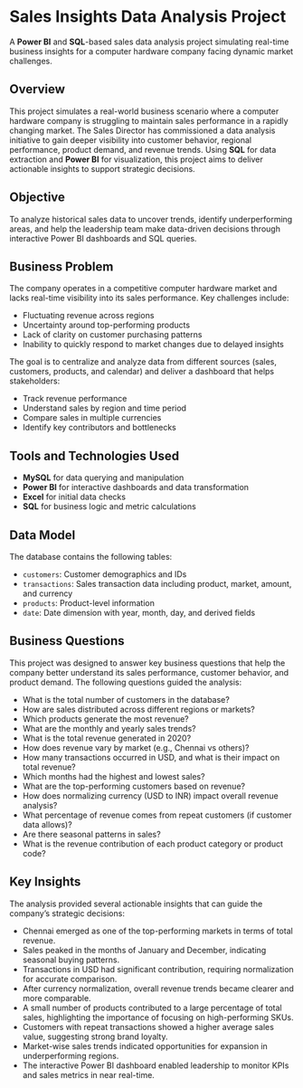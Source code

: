 # Sales Insights Data Analysis Project
A **Power BI** and **SQL**-based sales data analysis project simulating real-time business insights for a computer hardware company facing dynamic market challenges.

## **Overview**

This project simulates a real-world business scenario where a computer hardware company is struggling to maintain sales performance in a rapidly changing market. The Sales Director has commissioned a data analysis initiative to gain deeper visibility into customer behavior, regional performance, product demand, and revenue trends. Using **SQL** for data extraction and **Power BI** for visualization, this project aims to deliver actionable insights to support strategic decisions.

## **Objective**

To analyze historical sales data to uncover trends, identify underperforming areas, and help the leadership team make data-driven decisions through interactive Power BI dashboards and SQL queries.

## **Business Problem**

The company operates in a competitive computer hardware market and lacks real-time visibility into its sales performance. Key challenges include:
- Fluctuating revenue across regions
- Uncertainty around top-performing products
- Lack of clarity on customer purchasing patterns
- Inability to quickly respond to market changes due to delayed insights

The goal is to centralize and analyze data from different sources (sales, customers, products, and calendar) and deliver a dashboard that helps stakeholders:
- Track revenue performance
- Understand sales by region and time period
- Compare sales in multiple currencies
- Identify key contributors and bottlenecks

## **Tools and Technologies Used**

- **MySQL** for data querying and manipulation  
- **Power BI** for interactive dashboards and data transformation  
- **Excel** for initial data checks  
- **SQL** for business logic and metric calculations  

## **Data Model**

The database contains the following tables:
- `customers`: Customer demographics and IDs
- `transactions`: Sales transaction data including product, market, amount, and currency
- `products`: Product-level information
- `date`: Date dimension with year, month, day, and derived fields

## Business Questions

This project was designed to answer key business questions that help the company better understand its sales performance, customer behavior, and product demand. The following questions guided the analysis:

- What is the total number of customers in the database?
- How are sales distributed across different regions or markets?
- Which products generate the most revenue?
- What are the monthly and yearly sales trends?
- What is the total revenue generated in 2020?
- How does revenue vary by market (e.g., Chennai vs others)?
- How many transactions occurred in USD, and what is their impact on total revenue?
- Which months had the highest and lowest sales?
- What are the top-performing customers based on revenue?
- How does normalizing currency (USD to INR) impact overall revenue analysis?
- What percentage of revenue comes from repeat customers (if customer data allows)?
- Are there seasonal patterns in sales?
- What is the revenue contribution of each product category or product code?


## Key Insights

The analysis provided several actionable insights that can guide the company’s strategic decisions:

- Chennai emerged as one of the top-performing markets in terms of total revenue.
- Sales peaked in the months of January and December, indicating seasonal buying patterns.
- Transactions in USD had significant contribution, requiring normalization for accurate comparison.
- After currency normalization, overall revenue trends became clearer and more comparable.
- A small number of products contributed to a large percentage of total sales, highlighting the importance of focusing on high-performing SKUs.
- Customers with repeat transactions showed a higher average sales value, suggesting strong brand loyalty.
- Market-wise sales trends indicated opportunities for expansion in underperforming regions.
- The interactive Power BI dashboard enabled leadership to monitor KPIs and sales metrics in near real-time.

